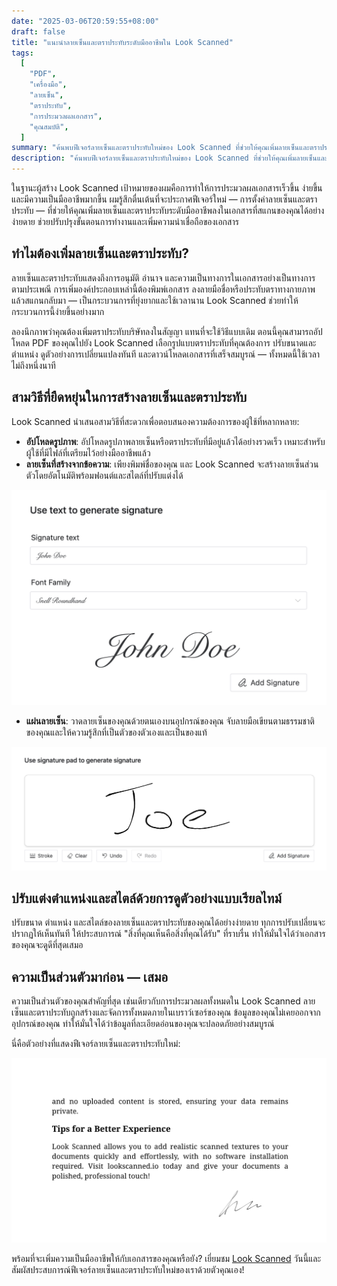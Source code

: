 ```yaml
---
date: "2025-03-06T20:59:55+08:00"
draft: false
title: "แนะนำลายเซ็นและตราประทับระดับมืออาชีพใน Look Scanned"
tags:
  [
    "PDF",
    "เครื่องมือ",
    "ลายเซ็น",
    "ตราประทับ",
    "การประมวลผลเอกสาร",
    "คุณสมบัติ",
  ]
summary: "ค้นพบฟีเจอร์ลายเซ็นและตราประทับใหม่ของ Look Scanned ที่ช่วยให้คุณเพิ่มลายเซ็นและตราประทับระดับมืออาชีพลงในเอกสารของคุณได้โดยตรงในเบราว์เซอร์ เรียนรู้เกี่ยวกับวิธีการสร้างลายเซ็นหลากหลายรูปแบบ ตัวเลือกการปรับแต่ง และการประมวลผลที่เน้นความเป็นส่วนตัว"
description: "ค้นพบฟีเจอร์ลายเซ็นและตราประทับใหม่ของ Look Scanned ที่ช่วยให้คุณเพิ่มลายเซ็นและตราประทับระดับมืออาชีพลงในเอกสารของคุณได้โดยตรงในเบราว์เซอร์ เรียนรู้เกี่ยวกับวิธีการสร้างลายเซ็นหลากหลายรูปแบบ ตัวเลือกการปรับแต่ง และการประมวลผลที่เน้นความเป็นส่วนตัว"
---
```


ในฐานะผู้สร้าง Look Scanned เป้าหมายของผมคือการทำให้การประมวลผลเอกสารเร็วขึ้น ง่ายขึ้น และมีความเป็นมืออาชีพมากขึ้น ผมรู้สึกตื่นเต้นที่จะประกาศฟีเจอร์ใหม่ — การตั้งค่าลายเซ็นและตราประทับ — ที่ช่วยให้คุณเพิ่มลายเซ็นและตราประทับระดับมืออาชีพลงในเอกสารที่สแกนของคุณได้อย่างง่ายดาย ช่วยปรับปรุงขั้นตอนการทำงานและเพิ่มความน่าเชื่อถือของเอกสาร

## ทำไมต้องเพิ่มลายเซ็นและตราประทับ?

ลายเซ็นและตราประทับแสดงถึงการอนุมัติ อำนาจ และความเป็นทางการในเอกสารอย่างเป็นทางการ ตามประเพณี การเพิ่มองค์ประกอบเหล่านี้ต้องพิมพ์เอกสาร ลงลายมือชื่อหรือประทับตราทางกายภาพ แล้วสแกนกลับมา — เป็นกระบวนการที่ยุ่งยากและใช้เวลานาน Look Scanned ช่วยทำให้กระบวนการนี้ง่ายขึ้นอย่างมาก

ลองนึกภาพว่าคุณต้องเพิ่มตราประทับบริษัทลงในสัญญา แทนที่จะใช้วิธีแบบเดิม ตอนนี้คุณสามารถอัปโหลด PDF ของคุณไปยัง Look Scanned เลือกรูปแบบตราประทับที่คุณต้องการ ปรับขนาดและตำแหน่ง ดูตัวอย่างการเปลี่ยนแปลงทันที และดาวน์โหลดเอกสารที่เสร็จสมบูรณ์ — ทั้งหมดนี้ใช้เวลาไม่ถึงหนึ่งนาที

## สามวิธีที่ยืดหยุ่นในการสร้างลายเซ็นและตราประทับ

Look Scanned นำเสนอสามวิธีที่สะดวกเพื่อตอบสนองความต้องการของผู้ใช้ที่หลากหลาย:

- **อัปโหลดรูปภาพ**: อัปโหลดรูปภาพลายเซ็นหรือตราประทับที่มีอยู่แล้วได้อย่างรวดเร็ว เหมาะสำหรับผู้ใช้ที่มีไฟล์ที่เตรียมไว้อย่างมืออาชีพแล้ว
- **ลายเซ็นที่สร้างจากข้อความ**: เพียงพิมพ์ชื่อของคุณ และ Look Scanned จะสร้างลายเซ็นส่วนตัวโดยอัตโนมัติพร้อมฟอนต์และสไตล์ที่ปรับแต่งได้

![ตัวอย่างลายเซ็นที่สร้างจากข้อความ](./use-text-to-generate-signature-example.webp)

- **แผ่นลายเซ็น**: วาดลายเซ็นของคุณด้วยตนเองบนอุปกรณ์ของคุณ จับลายมือเขียนตามธรรมชาติของคุณและให้ความรู้สึกที่เป็นตัวของตัวเองและเป็นของแท้

![ตัวอย่างแผ่นลายเซ็น](./use-signature-pad-to-generate-signature-example.webp)

## ปรับแต่งตำแหน่งและสไตล์ด้วยการดูตัวอย่างแบบเรียลไทม์

ปรับขนาด ตำแหน่ง และสไตล์ของลายเซ็นและตราประทับของคุณได้อย่างง่ายดาย ทุกการปรับเปลี่ยนจะปรากฏให้เห็นทันที ให้ประสบการณ์ "สิ่งที่คุณเห็นคือสิ่งที่คุณได้รับ" ที่ราบรื่น ทำให้มั่นใจได้ว่าเอกสารของคุณจะดูดีที่สุดเสมอ

## ความเป็นส่วนตัวมาก่อน — เสมอ

ความเป็นส่วนตัวของคุณสำคัญที่สุด เช่นเดียวกับการประมวลผลทั้งหมดใน Look Scanned ลายเซ็นและตราประทับถูกสร้างและจัดการทั้งหมดภายในเบราว์เซอร์ของคุณ ข้อมูลของคุณไม่เคยออกจากอุปกรณ์ของคุณ ทำให้มั่นใจได้ว่าข้อมูลที่ละเอียดอ่อนของคุณจะปลอดภัยอย่างสมบูรณ์

นี่คือตัวอย่างที่แสดงฟีเจอร์ลายเซ็นและตราประทับใหม่:

![ตัวอย่างลายเซ็นและตราประทับ](./signature-and-stamp-example.webp)

พร้อมที่จะเพิ่มความเป็นมืออาชีพให้กับเอกสารของคุณหรือยัง? เยี่ยมชม [Look Scanned](https://lookscanned.io) วันนี้และสัมผัสประสบการณ์ฟีเจอร์ลายเซ็นและตราประทับใหม่ของเราด้วยตัวคุณเอง!
